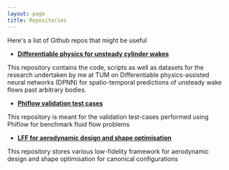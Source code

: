 ```yaml
---
layout: page
title: Repositories
---
```


Here's a list of Github repos that might be useful

* [**Differentiable physics for unsteady cylinder wakes**](https://github.com/tum-pbs/DiffPhys-CylinderWakeFlow)

This repository contains the code, scripts as well as datasets for the research undertaken by me at TUM on Differentiable physics-assisted neural networks (DPNN) for spatio-temporal predictions of unsteady wake flows past arbitrary bodies.

* [**Phiflow validation test cases**](https://github.com/shuvayanb/Phiflow_validation)

This repository is meant for the validation test-cases performed using Phiflow for benchmark fluid flow problems

* [**LFF for aerodynamic design and shape optimisation**](https://github.com/shuvayanb/LFF-for-design-and-optimisation)

This repository stores various low-fidelity framework for aerodynamic design and shape optimisation for canonical configurations

